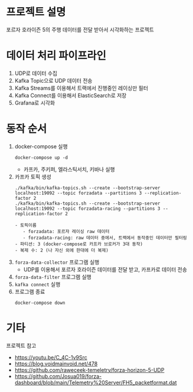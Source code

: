 # 프로젝트 설명
포르자 호라이즌 5의 주행 데이터를 전달 받아서 시각화하는 프로젝트

# 데이터 처리 파이프라인
1. UDP로 데이터 수집
2. Kafka Topic으로 UDP 데이터 전송
3. Kafka Streams를 이용해서 트랙에서 진행중인 레이싱만 필터
4. Kafka Connect를 이용해서 ElasticSearch로 저장
5. Grafana로 시각화

# 동작 순서
1. docker-compose 실행
   ```
   docker-compose up -d
   ```
   - 카프카, 주키퍼, 엘라스틱서치, 키바나 실행
2. 카프카 토픽 생성
   ```
   ./kafka/bin/kafka-topics.sh --create --bootstrap-server localhost:19092 --topic forzadata --partitions 3 --replication-factor 2
   ./kafka/bin/kafka-topics.sh --create --bootstrap-server localhost:19092 --topic forzadata-racing --partitions 3 --replication-factor 2
   ```
   ```
   - 토픽이름
      - forzadata: 포르자 레이싱 raw 데이터
      - forzadata-racing: raw 데이터 중에서, 트랙에서 동작중인 데이터만 필터링
   - 파티션: 3 (docker-compose로 카프카 브로커가 3대 동작)
   - 복제 수: 2 (나 자신 외에 한대에 더 복제)
3. `forza-data-collector` 프로그램 실행
   - UDP를 이용해서 포르자 호라이즌 데이터를 전달 받고, 카프카로 데이터 전송
4. `forza-data-filter` 프로그램 실행
5. `kafka connect` 실행
4. 프로그램 종료
   ```
   docker-compose down
   ```


# 기타
프로젝트 참고
- https://youtu.be/C_4C-1v9Src
- https://blog.voidmainvoid.net/478
- https://github.com/raweceek-temeletry/forza-horizon-5-UDP
- https://github.com/Josua019/forza-dashboard/blob/main/Telemetry%20Server/FH5_packetformat.dat
